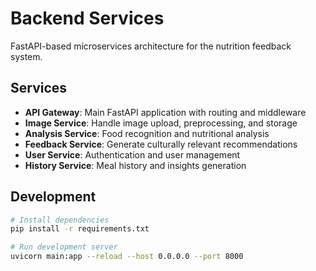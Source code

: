 # Backend Services

FastAPI-based microservices architecture for the nutrition feedback system.

## Services

- **API Gateway**: Main FastAPI application with routing and middleware
- **Image Service**: Handle image upload, preprocessing, and storage
- **Analysis Service**: Food recognition and nutritional analysis
- **Feedback Service**: Generate culturally relevant recommendations
- **User Service**: Authentication and user management
- **History Service**: Meal history and insights generation

## Development

```bash
# Install dependencies
pip install -r requirements.txt

# Run development server
uvicorn main:app --reload --host 0.0.0.0 --port 8000
```